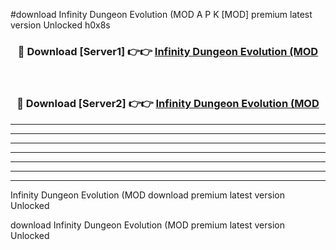#download Infinity Dungeon Evolution (MOD A P K [MOD] premium latest version Unlocked h0x8s 



<div align="center">
<h3>🔴 Download [Server1] 👉👉 <a href="https://apkdownload3.web.app/">Infinity Dungeon Evolution (MOD</a></h3><br>

<h3>🔴 Download [Server2] 👉👉 <a href="https://apkdownload3.web.app/">Infinity Dungeon Evolution (MOD</a></h3>
</div>





----------------------------------------------------------

----------------------------------------------------------

----------------------------------------------------------

----------------------------------------------------------

----------------------------------------------------------

----------------------------------------------------------

----------------------------------------------------------

Infinity Dungeon Evolution (MOD download premium latest version Unlocked

download Infinity Dungeon Evolution (MOD premium latest version Unlocked
